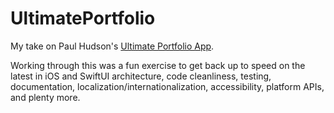 # UltimatePortfolio

My take on Paul Hudson's [Ultimate Portfolio App](https://www.hackingwithswift.com/plus/ultimate-portfolio-app).

Working through this was a fun exercise to get back up to speed on the latest in iOS and SwiftUI architecture, code cleanliness, testing, documentation, localization/internationalization, accessibility, platform APIs, and plenty more.
